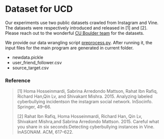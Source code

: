 # Dataset for UCD

Our experiments use two public datasets crawled from Instagram and Vine.
The datasets were respectively introduced and released in [1] and [2]. 
Please reach out to the wonderful [CU Boulder team](https://sites.google.com/site/cucybersafety/home/cyberbullying-detection-project/dataset) for the datasets.

We provide our data wrangling script [preprocess.py](preprocess.py).
After running it, the input files for the main program are generated in current folder.
* newdata.pickle
* user_friend_follower.csv
* source_target.csv

### Reference
> \[1\] Homa Hosseinmardi, Sabrina Arredondo Mattson, Rahat Ibn Rafiq, Richard Han,Qin Lv, and Shivakant Mishra. 2015. Analyzing labeled cyberbullying incidentson the instagram social network. InSocinfo. Springer, 49–66.
> 
> \[2\] Rahat Ibn Rafiq, Homa Hosseinmardi, Richard Han, Qin Lv, Shivakant Mishra,and Sabrina Arredondo Mattson. 2015. Careful what you share in six seconds:Detecting cyberbullying instances in Vine. InASONAM. ACM, 617–622.